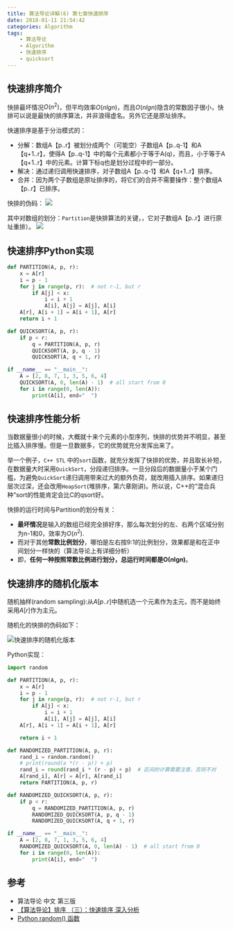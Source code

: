 ```yaml
---
title: 算法导论详解(6) 第七章快速排序
date: 2018-01-11 21:54:42
categories: Algorithm
tags:
	- 算法导论
	- Algorithm
	- 快速排序
	- quicksort
---
```


## 快速排序简介

快排最坏情况$O( n^2 )$，但平均效率$O(n lg n)$，而且$O(n lg n)$隐含的常数因子很小，快排可以说是最快的排序算法，并非浪得虚名。另外它还是原址排序。

<!-- more -->

快速排序是基于分治模式的：
 
- 分解：数组A【p..r】被划分成两个（可能空）子数组A【p..q-1】和A【q+1..r】，使得A【p..q-1】中的每个元素都小于等于A(q)，而且，小于等于A【q+1..r】中的元素。计算下标q也是划分过程中的一部分。
- 解决：通过递归调用快速排序，对子数组A【p..q-1】和A【q+1..r】排序。
- 合并：因为两个子数组是原址排序的，将它们的合并不需要操作：整个数组A【p..r】已排序。

快排的伪码：
![](https://images2.imgbox.com/e6/39/ffgJfqit_o.jpg)

其中对数组的划分：`Partition`是快排算法的关键，，它对子数组A【p..r】进行原址重排）。
![](https://images2.imgbox.com/7e/a5/T2zKB1UV_o.jpg)

## 快速排序Python实现
```python
def PARTITION(A, p, r):
    x = A[r]
    i = p - 1
    for j in range(p, r):  # not r-1, but r
        if A[j] < x:
            i = i + 1
            A[i], A[j] = A[j], A[i]
    A[r], A[i + 1] = A[i + 1], A[r]
    return i + 1

def QUICKSORT(A, p, r):
    if p < r:
        q = PARTITION(A, p, r)
        QUICKSORT(A, p, q - 1)
        QUICKSORT(A, q + 1, r)

if __name__ == "__main__":
    A = [2, 8, 7, 1, 3, 5, 6, 4]
    QUICKSORT(A, 0, len(A) - 1)  # all start from 0
    for i in range(0, len(A)):
        print(A[i], end="  ")
```
## 快速排序性能分析
当数据量很小的时候，大概就十来个元素的小型序列，快排的优势并不明显，甚至比插入排序慢。但是一旦数据多，它的优势就充分发挥出来了。

举一个例子，`C++ STL` 中的`sort`函数，就充分发挥了快排的优势，并且取长补短，在数据量大时采用`QuickSort`，分段递归排序。一旦分段后的数据量小于某个门槛，为避免`QuickSort`递归调用带来过大的额外负荷，就改用插入排序。如果递归层次过深，还会改用`HeapSort`(堆排序，第六章刚讲)。所以说，C++的“混合兵种”sort的性能肯定会比C的qsort好。

快排的运行时间与Partition的划分有关：

- **最坏情况**是输入的数组已经完全排好序，那么每次划分的左、右两个区域分别为n-1和0，效率为$O( n^2 )$.
- 而对于其他**常数比例划分**，哪怕是左右按9:1的比例划分，效果都是和在正中间划分一样快的（算法导论上有详细分析）
- 即，**任何一种按照常数比例进行划分，总运行时间都是$\text{O}(n \text{lg} n)$**。


## 快速排序的随机化版本

随机抽样(random sampling):从$A[p..r]$中随机选一个元素作为主元，而不是始终采用$A[r]$作为主元。

随机化的快排的伪码如下：

![快速排序的随机化版本](https://images2.imgbox.com/53/ea/JY82TS9f_o.jpg)

Python实现：
```python
import random

def PARTITION(A, p, r):
    x = A[r]
    i = p - 1
    for j in range(p, r):  # not r-1, but r
        if A[j] < x:
            i = i + 1
            A[i], A[j] = A[j], A[i]
    A[r], A[i + 1] = A[i + 1], A[r]

    return i + 1

def RANDOMIZED_PARTITION(A, p, r):
    rand_i = random.random()
    # print(round(a *(r - p)) + p)
    rand_i = round(rand_i * (r - p) + p)  # 区间的计算需要注意，否则不对
    A[rand_i], A[r] = A[r], A[rand_i]
    return PARTITION(A, p, r)

def RANDOMIZED_QUICKSORT(A, p, r):
    if p < r:
        q = RANDOMIZED_PARTITION(A, p, r)
        RANDOMIZED_QUICKSORT(A, p, q - 1)
        RANDOMIZED_QUICKSORT(A, q + 1, r)

if __name__ == "__main__":
    A = [2, 8, 7, 1, 3, 5, 6, 4]
    RANDOMIZED_QUICKSORT(A, 0, len(A) - 1)  # all start from 0
    for i in range(0, len(A)):
        print(A[i], end="  ")
```
## 参考

- 算法导论 中文 第三版
- [【算法导论】排序 （三）：快速排序 深入分析](http://blog.csdn.net/shuangde800/article/details/7599509)
- [Python random() 函数](http://www.runoob.com/python/func-number-random.html)